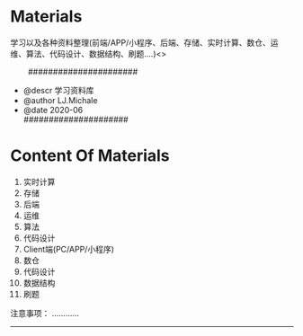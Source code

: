 # Materials
学习以及各种资料整理(前端/APP/小程序、后端、存储、实时计算、数仓、运维、算法、代码设计、数据结构、刷题....)<>

&nbsp;&nbsp;&nbsp;&nbsp;&nbsp;&nbsp;&nbsp;&nbsp;######################
- @descr  学习资料库<br>
- @author LJ.Michale<br>
- @date 2020-06 <br>
#####################

# Content Of Materials
1. 实时计算
2. 存储
3. 后端
4. 运维
5. 算法
9. 代码设计
10. Client端(PC/APP/小程序)
11. 数仓
12. 代码设计
13. 数据结构
14. 刷题


注意事项：
............

-----
